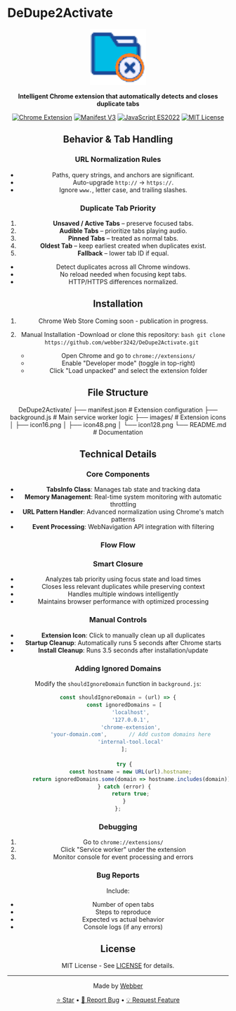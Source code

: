 # DeDupe2Activate

<div align="center">
  <img src="images/icon128.png" alt="DeDupe2Activate Logo" width="128" height="128">
  
  **Intelligent Chrome extension that automatically detects and closes duplicate tabs**
  
  [![Chrome Extension](https://img.shields.io/badge/Chrome-Extension-blue?style=flat-square&logo=google-chrome)](https://github.com/webber3242/DeDupe2Activate)
  [![Manifest V3](https://img.shields.io/badge/Manifest-V3-green?style=flat-square)](https://github.com/webber3242/DeDupe2Activate)
  [![JavaScript ES2022](https://img.shields.io/badge/JavaScript-ES2022-yellow?style=flat-square&logo=javascript)](https://github.com/webber3242/DeDupe2Activate)
  [![MIT License](https://img.shields.io/badge/License-MIT-red?style=flat-square)](LICENSE)

## Behavior & Tab Handling

### URL Normalization Rules
- Paths, query strings, and anchors are significant.
- Auto-upgrade `http://` → `https://`.
- Ignore `www.`, letter case, and trailing slashes.

### Duplicate Tab Priority
1. **Unsaved / Active Tabs** – preserve focused tabs.  
2. **Audible Tabs** – prioritize tabs playing audio.  
3. **Pinned Tabs** – treated as normal tabs.  
4. **Oldest Tab** – keep earliest created when duplicates exist.  
5. **Fallback** – lower tab ID if equal.  

- Detect duplicates across all Chrome windows.  
- No reload needed when focusing kept tabs.  
- HTTP/HTTPS differences normalized.  

## Installation
1. Chrome Web Store
Coming soon - publication in progress.

2. Manual Installation
     -Download or clone this repository:
       ```bash
       git clone https://github.com/webber3242/DeDupe2Activate.git
       ```
     - Open Chrome and go to `chrome://extensions/`
     - Enable "Developer mode" (toggle in top-right)
     - Click "Load unpacked" and select the extension folder


## File Structure

DeDupe2Activate/
├── manifest.json # Extension configuration
├── background.js # Main service worker logic
├── images/ # Extension icons
│ ├── icon16.png
│ ├── icon48.png
│ └── icon128.png
└── README.md # Documentation


## Technical Details

### Core Components
- **TabsInfo Class**: Manages tab state and tracking data
- **Memory Management**: Real-time system monitoring with automatic throttling
- **URL Pattern Handler**: Advanced normalization using Chrome's match patterns
- **Event Processing**: WebNavigation API integration with filtering

### Flow Flow



### Smart Closure
- Analyzes tab priority using focus state and load times
- Closes less relevant duplicates while preserving context
- Handles multiple windows intelligently
- Maintains browser performance with optimized processing

### Manual Controls
- **Extension Icon**: Click to manually clean up all duplicates
- **Startup Cleanup**: Automatically runs 5 seconds after Chrome starts
- **Install Cleanup**: Runs 3.5 seconds after installation/update

### Adding Ignored Domains
Modify the `shouldIgnoreDomain` function in `background.js`:

```javascript
const shouldIgnoreDomain = (url) => {
    const ignoredDomains = [
        'localhost',
        '127.0.0.1',
        'chrome-extension',
        'your-domain.com',       // Add custom domains here
        'internal-tool.local'
    ];
    
    try {
        const hostname = new URL(url).hostname;
        return ignoredDomains.some(domain => hostname.includes(domain));
    } catch (error) {
        return true;
    }
};
```


### Debugging
1. Go to `chrome://extensions/`
2. Click "Service worker" under the extension
3. Monitor console for event processing and errors


### Bug Reports
Include:
- Number of open tabs
- Steps to reproduce
- Expected vs actual behavior
- Console logs (if any errors)

## License

MIT License - See [LICENSE](LICENSE) for details.

---

<div align="center">
  <p>Made by <a href="https://github.com/webber3242">Webber</a></p>
  <p>
    <a href="https://github.com/webber3242/DeDupe2Activate">⭐ Star</a> •
    <a href="https://github.com/webber3242/DeDupe2Activate/issues">🐛 Report Bug</a> •
    <a href="https://github.com/webber3242/DeDupe2Activate/issues">💡 Request Feature</a>
  </p>
</div>
